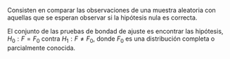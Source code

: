 
Consisten en comparar las observaciones de una muestra aleatoria con aquellas que se esperan observar si la hipótesis nula es correcta.

El conjunto de las pruebas de bondad de ajuste es encontrar las hipótesis, $H_{0}:F=F_{0}$ contra $H_{1}:F\neq F_{0}$, donde $F_{0}$ es una distribución completa o parcialmente conocida.
